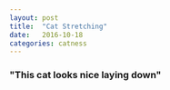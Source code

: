 ```yaml
---
layout: post
title:  "Cat Stretching"
date:   2016-10-18
categories: catness
---
```


<html>
<body>
<a img src="http://www.publicdomainpictures.net/pictures/150000/velka/comfortable-cat.jpg">
<h3>"This cat looks nice laying down" </h3>
</body>
</html>
